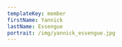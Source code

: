 ```yaml
---
templateKey: member
firstName: Yannick
lastName: Essengue
portrait: /img/yannick_essengue.jpg
---
```

